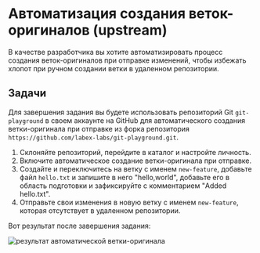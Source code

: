 # Автоматизация создания веток-оригиналов (upstream)

В качестве разработчика вы хотите автоматизировать процесс создания веток-оригиналов при отправке изменений, чтобы избежать хлопот при ручном создании ветки в удаленном репозитории.

## Задачи

Для завершения задания вы будете использовать репозиторий Git `git-playground` в своем аккаунте на GitHub для автоматического создания ветки-оригинала при отправке из форка репозитория `https://github.com/labex-labs/git-playground.git`.

1. Склоняйте репозиторий, перейдите в каталог и настройте личность.
2. Включите автоматическое создание ветки-оригинала при отправке.
3. Создайте и переключитесь на ветку с именем `new-feature`, добавьте файл `hello.txt` и запишите в него "hello,world", добавьте его в область подготовки и зафиксируйте с комментарием "Added hello.txt".
4. Отправьте свои изменения в новую ветку с именем `new-feature`, которая отсутствует в удаленном репозитории.

Вот результат после завершения задания:

![результат автоматической ветки-оригинала](../assets/challenge-automatic-push-upstream-step1-1.png)
